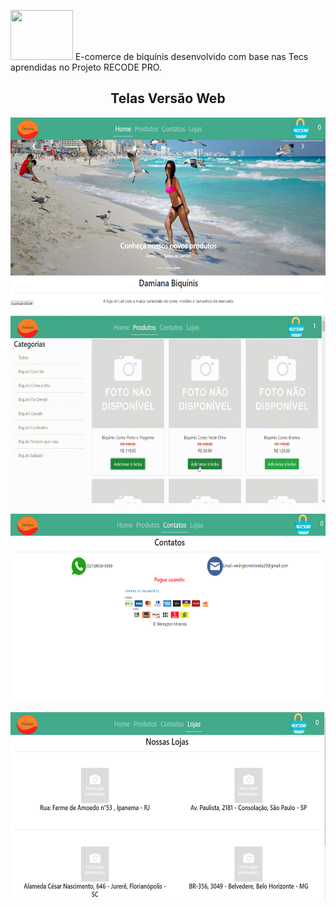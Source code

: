 <p>
    <img width="100" height="80" src="Damiana_REACT/src/views/estilos/img/Logo.png">
     E-comerce de biquínis desenvolvido com base nas Tecs aprendidas no Projeto RECODE PRO.
</p>

<h2 align="center">Telas Versão Web</h2> 
<p align="center">
    <img width="550" height="300" src="Damiana_REACT/src/assets/to_readme/tela_home.png">
</p>
<p align="center">
    <img width="550" height="300" src="Damiana_REACT/src/assets/to_readme/tela_produtos.gif">
</p>
<p align="center">
    <img width="550" height="300" src="Damiana_REACT/src/assets/to_readme/tela_contato.png">
</p>
<p align="center">
    <img width="550" height="300" src="Damiana_REACT/src/assets/to_readme/tela_lojas.png">
</p>


